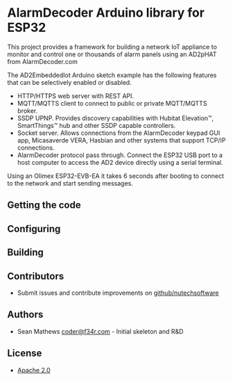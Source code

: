 # AlarmDecoder Arduino library for ESP32

This project provides a framework for building a network IoT appliance to monitor and control one or thousands of alarm panels using an AD2pHAT from AlarmDecoder.com

The AD2EmbeddedIot Arduino sketch example has the following features that can be selectively enabled or disabled.
- HTTP/HTTPS web server with REST API.
- MQTT/MQTTS client to connect to public or private MQTT/MQTTS broker.
- SSDP UPNP. Provides discovery capabilities with Hubitat Elevation™, SmartThings™ hub and other SSDP capable controllers.
- Socket server. Allows connections from the AlarmDecoder keypad GUI app, Micasaverde VERA, Hasbian and other systems that support TCP/IP connections.
- AlarmDecoder protocol pass through. Connect the ESP32 USB port to a host computer to access the AD2 device directly using a serial terminal.

Using an Olimex ESP32-EVB-EA it takes 6 seconds after booting to connect to the network and start sending messages.

## Getting the code
## Configuring
## Building

## Contributors
 - Submit issues and contribute improvements on [github/nutechsoftware](https://github.com/nutechsoftware)

## Authors
 - Sean Mathews <coder@f34r.com> - Initial skeleton and R&D

## License
 - [Apache 2.0](http://www.apache.org/licenses/LICENSE-2.0)
